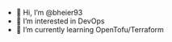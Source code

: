 - 👋 Hi, I’m @bheier93
- 👀 I’m interested in DevOps
- 🌱 I’m currently learning OpenTofu/Terraform


<!---
bheier93/bheier93 is a ✨ special ✨ repository because its `README.md` (this file) appears on your GitHub profile.
You can click the Preview link to take a look at your changes.
--->
